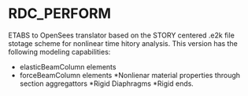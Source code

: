 ﻿# RDC_PERFORM

ETABS to OpenSees translator based on the STORY centered .e2k file stotage scheme for nonlinear time hitory analysis.
This version has the following modeling capabilities:

* elasticBeamColumn elements
* forceBeamColumn elements
*Nonlienar material properties through section aggregattors
*Rigid Diaphragms
*Rigid ends.



